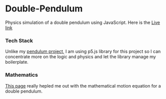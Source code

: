 # Double-Pendulum
Physics simulation of a double pendulum using JavaScript. Here is the [Live link](https://akashom53.github.io/Double-Pendulum/)

### Tech Stack
Unlike my [pendulum project](https://github.com/akashom53/Pendulum), I am using p5.js library for this project so I can concentrate more on the logic and physics and let the library manage my boilerplate.

### Mathematics
[This page](https://www.myphysicslab.com/pendulum/double-pendulum-en.html) really hepled me out with the mathematical motion equation for a double pendulum.
